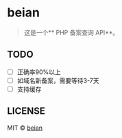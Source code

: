 # beian
>这是一个** PHP 备案查询 API**。


## TODO

- [ ] 正确率90%以上
- [ ] 如域名新备案，需要等待3-7天
- [ ] 支持缓存

## LICENSE

MIT © [beian](https://github.com/ym)
